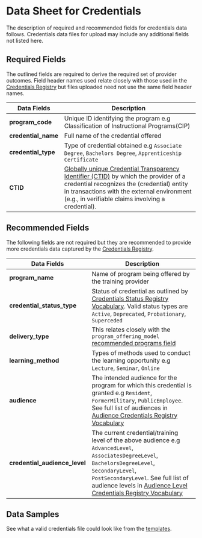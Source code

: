 # Data Sheet for Credentials
The description of required and recommended fields for credentials data follows. Credentials data files for upload may include any additional fields not listed here.

## Required Fields
The outlined fields are required to derive the required set of provider outcomes. Field header names used relate closely with those used in the [Credentials Registry](http://credreg.net/) but files uploaded need not use the same field header names.

Data Fields | Description
------------| --------------
**program_code** |  Unique ID identifying the program e.g Classification of Instructional Programs(CIP)
**credential_name** | Full name of the credential offered
**credential_type** | Type of credential obtained e.g `Associate Degree`, `Bachelors Degree`, `Apprenticeship Certificate`
**CTID** | [Globally unique Credential Transparency Identifier (CTID)](http://credreg.net/ctdl/terms/ctid#ctid) by which the provider of a credential recognizes the (credential) entity in transactions with the external environment (e.g., in verifiable claims involving a credential).

## Recommended Fields
The following fields are not required but they are recommended to provide more credentials data captured by the [Credentials Registry](http://credreg.net/).

Data Fields | Description
------------| --------------
**program_name** | Name of program being offered by the training provider
**credential_status_type** | Status of credential as outlined by [Credentials Status Registry Vocabulary](http://credreg.net/registry/assistant#vocab_CredentialStatus). Valid status types are `Active`, `Deprecated`, `Probationary`, `Superceded`
**delivery_type** | This relates closely with the `program_offering_model` [recommended programs field](https://github.com/workforce-data-initiative/tpot-data-definitions/blob/master/datasheets/PROGRAMS.md#recommended-fields)
**learning_method** | Types of methods used to conduct the learning opportunity e.g `Lecture`, `Seminar`, `Online`
**audience** | The intended audience for the program for which this credential is granted e.g `Resident`, `FormerMilitary`, `PublicEmployee`. See full list of audiences in [Audience Credentials Registry Vocabulary](http://credreg.net/registry/assistant#vocab_Audience)
**credential_audience_level** | The current credential/training level of the above audience e.g `AdvancedLevel`, `AssociatesDegreeLevel`, `BachelorsDegreeLevel`, `SecondaryLevel`, `PostSecondaryLevel`. See full list of audience levels in [Audience Level Credentials Registry Vocabulary](http://credreg.net/registry/assistant#vocab_AudienceLevel)

## Data Samples
See what a valid credentials file could look like from the [templates](https://github.com/workforce-data-initiative/tpot-data-definitions/blob/master/templates/credentials.csv).
